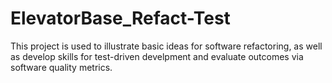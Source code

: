 # ElevatorBase_Refact-Test
This project is used to illustrate basic ideas for software refactoring, as well as develop skills for test-driven develpment and evaluate outcomes via software quality metrics.
